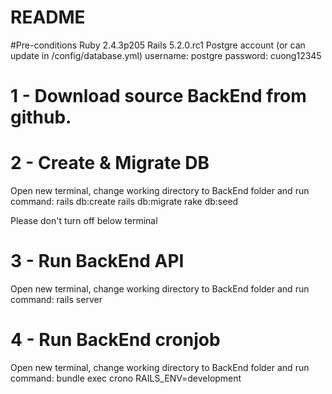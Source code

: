 # README
#Pre-conditions
Ruby 2.4.3p205
Rails 5.2.0.rc1
Postgre account (or can update in /config/database.yml)
username: postgre
password: cuong12345

# 1 - Download source BackEnd from github.

# 2 - Create & Migrate DB
Open new terminal, change working directory to BackEnd folder and run command:
rails db:create
rails db:migrate
rake db:seed

Please don't turn off below terminal
# 3 - Run BackEnd API
Open new terminal, change working directory to BackEnd folder and run command:
rails server

# 4 - Run BackEnd cronjob
Open new terminal, change working directory to BackEnd folder and run command:
bundle exec crono RAILS_ENV=development
